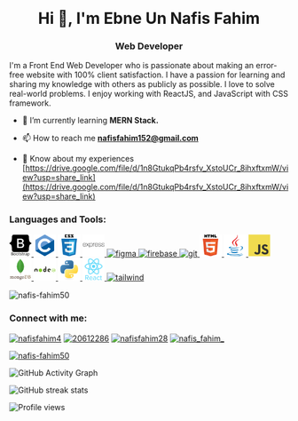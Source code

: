 <img src="https://scontent.fdac34-1.fna.fbcdn.net/v/t39.30808-6/286610702_1871282053070561_2102857306604224745_n.jpg?_nc_cat=105&ccb=1-7&_nc_sid=e3f864&_nc_eui2=AeHQ3IuH-SFGYgTYogrlP56eMYsJtdd1MMYxiwm113UwxhbTxPhDlwN5mD-E_nqSCgshcbC7Q3h339-M51J0P9il&_nc_ohc=X4GConX577QAX8X5TQr&_nc_zt=23&_nc_ht=scontent.fdac34-1.fna&oh=00_AfBfzVHCfaX4tQpxPv9WKI76UZdzP9PYC98ZzfPu8fhThA&oe=6388C7FA" alt="" /> </a><p align="center"> 

<h1 align="center">Hi 👋, I'm Ebne Un Nafis Fahim</h1>
<h3 align="center">Web Developer</h3>

I'm a Front End Web Developer who is passionate about making an error-free website with 100% client satisfaction. I have a passion for learning and sharing my knowledge with others as publicly as possible. I love to solve real-world problems. I enjoy working with ReactJS, and JavaScript with CSS framework.

- 🌱 I’m currently learning **MERN Stack.**

- 📫 How to reach me **nafisfahim152@gmail.com**

- 📄 Know about my experiences [https://drive.google.com/file/d/1n8GtukqPb4rsfv_XstoUCr_8ihxftxmW/view?usp=share_link](https://drive.google.com/file/d/1n8GtukqPb4rsfv_XstoUCr_8ihxftxmW/view?usp=share_link)


<h3 align="left">Languages and Tools:</h3>
<p align="left"> <a href="https://getbootstrap.com" target="_blank" rel="noreferrer"> <img src="https://raw.githubusercontent.com/devicons/devicon/master/icons/bootstrap/bootstrap-plain-wordmark.svg" alt="bootstrap" width="40" height="40"/> </a> <a href="https://www.cprogramming.com/" target="_blank" rel="noreferrer"> <img src="https://raw.githubusercontent.com/devicons/devicon/master/icons/c/c-original.svg" alt="c" width="40" height="40"/> </a> <a href="https://www.w3schools.com/css/" target="_blank" rel="noreferrer"> <img src="https://raw.githubusercontent.com/devicons/devicon/master/icons/css3/css3-original-wordmark.svg" alt="css3" width="40" height="40"/> </a> <a href="https://expressjs.com" target="_blank" rel="noreferrer"> <img src="https://raw.githubusercontent.com/devicons/devicon/master/icons/express/express-original-wordmark.svg" alt="express" width="40" height="40"/> </a> <a href="https://www.figma.com/" target="_blank" rel="noreferrer"> <img src="https://www.vectorlogo.zone/logos/figma/figma-icon.svg" alt="figma" width="40" height="40"/> </a> <a href="https://firebase.google.com/" target="_blank" rel="noreferrer"> <img src="https://www.vectorlogo.zone/logos/firebase/firebase-icon.svg" alt="firebase" width="40" height="40"/> </a> <a href="https://git-scm.com/" target="_blank" rel="noreferrer"> <img src="https://www.vectorlogo.zone/logos/git-scm/git-scm-icon.svg" alt="git" width="40" height="40"/> </a> <a href="https://www.w3.org/html/" target="_blank" rel="noreferrer"> <img src="https://raw.githubusercontent.com/devicons/devicon/master/icons/html5/html5-original-wordmark.svg" alt="html5" width="40" height="40"/> </a> <a href="https://www.java.com" target="_blank" rel="noreferrer"> <img src="https://raw.githubusercontent.com/devicons/devicon/master/icons/java/java-original.svg" alt="java" width="40" height="40"/> </a> <a href="https://developer.mozilla.org/en-US/docs/Web/JavaScript" target="_blank" rel="noreferrer"> <img src="https://raw.githubusercontent.com/devicons/devicon/master/icons/javascript/javascript-original.svg" alt="javascript" width="40" height="40"/> </a> <a href="https://www.mongodb.com/" target="_blank" rel="noreferrer"> <img src="https://raw.githubusercontent.com/devicons/devicon/master/icons/mongodb/mongodb-original-wordmark.svg" alt="mongodb" width="40" height="40"/> </a> <a href="https://nodejs.org" target="_blank" rel="noreferrer"> <img src="https://raw.githubusercontent.com/devicons/devicon/master/icons/nodejs/nodejs-original-wordmark.svg" alt="nodejs" width="40" height="40"/> </a> <a href="https://www.python.org" target="_blank" rel="noreferrer"> <img src="https://raw.githubusercontent.com/devicons/devicon/master/icons/python/python-original.svg" alt="python" width="40" height="40"/> </a> <a href="https://reactjs.org/" target="_blank" rel="noreferrer"> <img src="https://raw.githubusercontent.com/devicons/devicon/master/icons/react/react-original-wordmark.svg" alt="react" width="40" height="40"/> </a> <a href="https://tailwindcss.com/" target="_blank" rel="noreferrer"> <img src="https://www.vectorlogo.zone/logos/tailwindcss/tailwindcss-icon.svg" alt="tailwind" width="40" height="40"/> </a> </p>

<p><img align="center" src="https://github-readme-stats.vercel.app/api/top-langs?username=nafis-fahim50&show_icons=true&locale=en&layout=compact" alt="nafis-fahim50" /></p>

<h3 align="left">Connect with me:</h3>
<p align="left">
<a href="https://twitter.com/nafisfahim4" target="blank"><img align="center" src="https://raw.githubusercontent.com/rahuldkjain/github-profile-readme-generator/master/src/images/icons/Social/twitter.svg" alt="nafisfahim4" height="30" width="40" /></a>
<a href="https://stackoverflow.com/users/20612286" target="blank"><img align="center" src="https://raw.githubusercontent.com/rahuldkjain/github-profile-readme-generator/master/src/images/icons/Social/stack-overflow.svg" alt="20612286" height="30" width="40" /></a>
<a href="https://fb.com/nafisfahim28" target="blank"><img align="center" src="https://raw.githubusercontent.com/rahuldkjain/github-profile-readme-generator/master/src/images/icons/Social/facebook.svg" alt="nafisfahim28" height="30" width="40" /></a>
<a href="https://instagram.com/nafis_fahim_" target="blank"><img align="center" src="https://raw.githubusercontent.com/rahuldkjain/github-profile-readme-generator/master/src/images/icons/Social/instagram.svg" alt="nafis_fahim_" height="30" width="40" /></a>
</p>

<p align="left"> <a href="https://github.com/ryo-ma/github-profile-trophy"><img src="https://github-profile-trophy.vercel.app/?username=nafis-fahim50" alt="nafis-fahim50" /></a> </p>

![GitHub Activity Graph](https://activity-graph.herokuapp.com/graph?username=Nafis-Fahim50)  

![GitHub streak stats](https://streak-stats.demolab.com/?user=Nafis-Fahim50)  

![Profile views](https://gpvc.arturio.dev/Nafis-Fahim50)  
